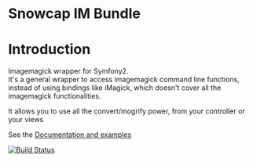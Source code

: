 # Snowcap IM Bundle

# Introduction

Imagemagick wrapper for Symfony2.   
It's a general wrapper to access imagemagick command line functions, instead of using bindings like iMagick, which doesn't cover all the imagemagick functionalities.

It allows you to use all the convert/mogrify power, from your controller or your views

See the [Documentation and examples](http://snowcap.github.com/SnowcapImBundle)

[![Build Status](https://secure.travis-ci.org/snowcap/SnowcapImBundle.png?branch=master)](http://travis-ci.org/snowcap/SnowcapImBundle)